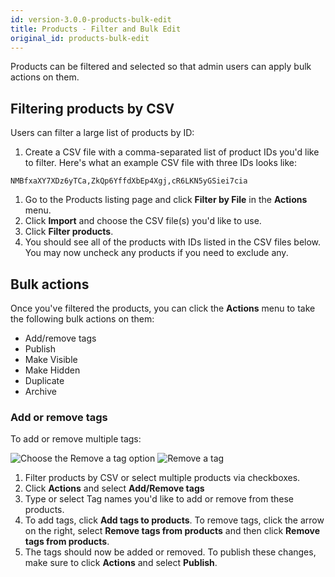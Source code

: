 ```yaml
---
id: version-3.0.0-products-bulk-edit
title: Products - Filter and Bulk Edit
original_id: products-bulk-edit
---
```


Products can be filtered and selected so that admin users can apply bulk actions on them.

## Filtering products by CSV

Users can filter a large list of products by ID:

1. Create a CSV file with a comma-separated list of product IDs you'd like to filter. Here's what an example CSV file with three IDs looks like:
```
NMBfxaXY7XDz6yTCa,ZkQp6YffdXbEp4Xgj,cR6LKN5yGSiei7cia
```
1. Go to the Products listing page and click **Filter by File** in the **Actions** menu.
1. Click **Import** and choose the CSV file(s) you'd like to use.
1. Click **Filter products**.
1. You should see all of the products with IDs listed in the CSV files below. You may now uncheck any products if you need to exclude any.


## Bulk actions

Once you've filtered the products, you can click the **Actions** menu to take the following bulk actions on them:

- Add/remove tags
- Publish
- Make Visible
- Make Hidden
- Duplicate
- Archive

### Add or remove tags

To add or remove multiple tags:

![](/assets/choose-remove-tags.png "Choose the Remove a tag option")
![](/assets/remove-tags.png "Remove a tag")

1. Filter products by CSV or select multiple products via checkboxes.
1. Click **Actions** and select **Add/Remove tags**
1. Type or select Tag names you'd like to add or remove from these products.
1. To add tags, click **Add tags to products**. To remove tags, click the arrow on the right, select **Remove tags from products** and then click **Remove tags from products**.
1. The tags should now be added or removed. To publish these changes, make sure to click **Actions** and select **Publish**.

